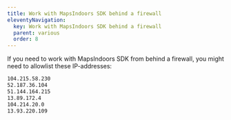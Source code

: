 ```yaml
---
title: Work with MapsIndoors SDK behind a firewall
eleventyNavigation:
  key: Work with MapsIndoors SDK behind a firewall
  parent: various
  order: 8
---
```


If you need to work with MapsIndoors SDK from behind a firewall, you might need to allowlist these IP-addresses:

```bash
104.215.58.230
52.187.36.104
51.144.164.215
13.89.172.4
104.214.20.0
13.93.220.109
```
